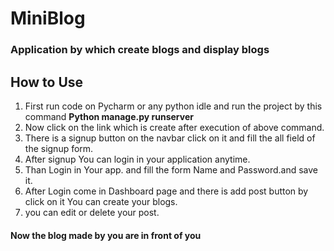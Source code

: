 
<h1>MiniBlog</h1>
<h3>Application by which create blogs and display blogs</h3>

<h2>How to Use</h2>
<ol>
  <li>First run code on Pycharm or any python idle and run the project by this command <strong>Python manage.py runserver</strong></li>
  <li>Now click on the link which is create after execution of above command.</li>
  <li>There is a signup button on the navbar click on it and fill the all field of the signup form.</li>
  <li>After signup You can login in your application anytime.</li>
  <li>Than Login in Your app. and fill the form Name and Password.and save it.</li>
  <li>After Login come in Dashboard page and there is add post button by click on it You can create your blogs.</li>
  <li>you can edit or delete your post.</li>
</ol>
<h4>Now the blog made by you are in front of you</h4>
